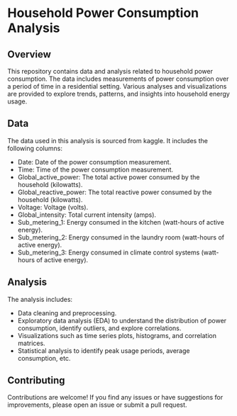 # Household Power Consumption Analysis

## Overview
This repository contains data and analysis related to household power consumption. The data includes measurements of power consumption over a period of time in a residential setting. Various analyses and visualizations are provided to explore trends, patterns, and insights into household energy usage.

## Data
The data used in this analysis is sourced from kaggle. It includes the following columns:
- Date: Date of the power consumption measurement.
- Time: Time of the power consumption measurement.
- Global_active_power: The total active power consumed by the household (kilowatts).
- Global_reactive_power: The total reactive power consumed by the household (kilowatts).
- Voltage: Voltage (volts).
- Global_intensity: Total current intensity (amps).
- Sub_metering_1: Energy consumed in the kitchen (watt-hours of active energy).
- Sub_metering_2: Energy consumed in the laundry room (watt-hours of active energy).
- Sub_metering_3: Energy consumed in climate control systems (watt-hours of active energy).

## Analysis
The analysis includes:
- Data cleaning and preprocessing.
- Exploratory data analysis (EDA) to understand the distribution of power consumption, identify outliers, and explore correlations.
- Visualizations such as time series plots, histograms, and correlation matrices.
- Statistical analysis to identify peak usage periods, average consumption, etc.

## Contributing
Contributions are welcome! If you find any issues or have suggestions for improvements, please open an issue or submit a pull request.


